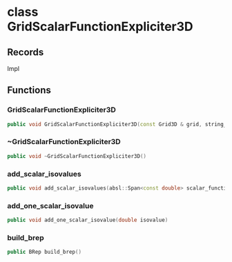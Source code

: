 # class GridScalarFunctionExpliciter3D


## Records

Impl



## Functions

### GridScalarFunctionExpliciter3D

```cpp
public void GridScalarFunctionExpliciter3D(const Grid3D & grid, string_view scalar_function_name)
```


### ~GridScalarFunctionExpliciter3D

```cpp
public void ~GridScalarFunctionExpliciter3D()
```


### add_scalar_isovalues

```cpp
public void add_scalar_isovalues(absl::Span<const double> scalar_function_values)
```


### add_one_scalar_isovalue

```cpp
public void add_one_scalar_isovalue(double isovalue)
```


### build_brep

```cpp
public BRep build_brep()
```




